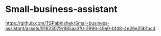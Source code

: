 # Small-business-assistant
https://github.com/TSPabhishek/Small-business-assistant/assets/91623079/985aa3f0-3996-49a0-bf48-4e26e25b1bcd
